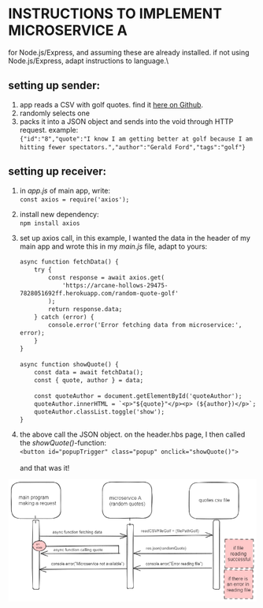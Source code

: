 # INSTRUCTIONS TO IMPLEMENT MICROSERVICE A

for Node.js/Express, and assuming these are already installed. if not using Node.js/Express, adapt instructions to language.\

## setting up sender:

1. app reads a CSV with golf quotes. find it [here on Github](https://github.com/6dayspizza/batify_mA/blob/main/files/quotes_golf.csv).
2. randomly selects one
3. packs it into a JSON object and sends into the void through HTTP request. example:\
   `{"id":"8","quote":"I know I am getting better at golf because I am hitting fewer spectators.","author":"Gerald Ford","tags":"golf"}`

## setting up receiver:

1. in _app.js_ of main app, write:\
   `const axios = require('axios');`
2. install new dependency:\
   `npm install axios`
3. set up axios call, in this example, I wanted the data in the header of my main app and wrote this in my _main.js_ file, adapt to yours:

   ```
   async function fetchData() {
       try {
           const response = await axios.get(
               'https://arcane-hollows-29475-7828051692ff.herokuapp.com/random-quote-golf'
           );
           return response.data;
       } catch (error) {
           console.error('Error fetching data from microservice:', error);
       }
   }

   async function showQuote() {
       const data = await fetchData();
       const { quote, author } = data;

       const quoteAuthor = document.getElementById('quoteAuthor');
       quoteAuthor.innerHTML = `<p>"${quote}"</p><p> (${author})</p>`;
       quoteAuthor.classList.toggle('show');
   }
   ```

4. the above call the JSON object. on the header.hbs page, I then called the _showQuote()_-function:\
    `<button id="popupTrigger" class="popup" onclick="showQuote()">`\
   \
   and that was it!

![UML](uml_diagram.png)
